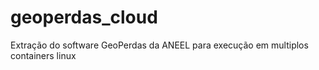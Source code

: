# geoperdas_cloud
 Extração do software GeoPerdas da ANEEL para execução em multiplos containers linux
